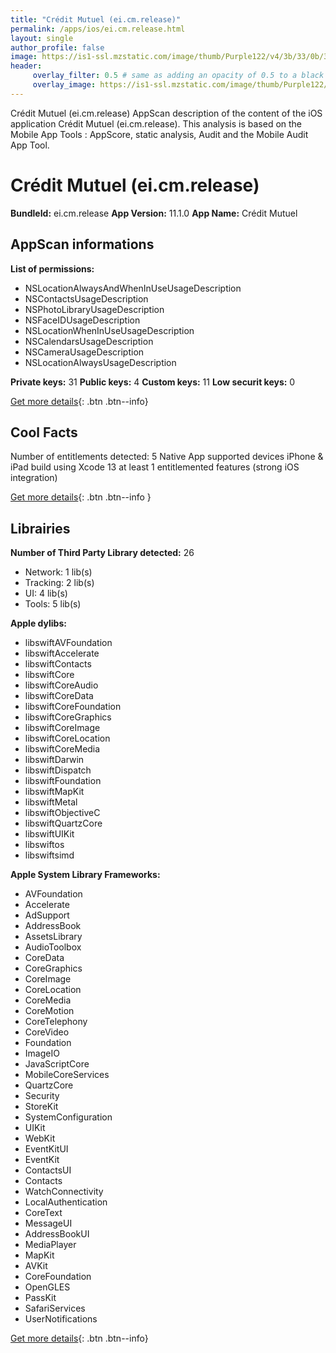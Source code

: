 ```yaml
---
title: "Crédit Mutuel (ei.cm.release)"
permalink: /apps/ios/ei.cm.release.html
layout: single
author_profile: false
image: https://is1-ssl.mzstatic.com/image/thumb/Purple122/v4/3b/33/0b/3b330b6f-b6f5-cc9d-32ce-566ec4fd4416/AppIcon-CM-0-0-1x_U007emarketing-0-0-0-7-0-0-sRGB-0-0-0-GLES2_U002c0-512MB-85-220-0-0.png/512x512bb.jpg
header: 
     overlay_filter: 0.5 # same as adding an opacity of 0.5 to a black background
     overlay_image: https://is1-ssl.mzstatic.com/image/thumb/Purple122/v4/3b/33/0b/3b330b6f-b6f5-cc9d-32ce-566ec4fd4416/AppIcon-CM-0-0-1x_U007emarketing-0-0-0-7-0-0-sRGB-0-0-0-GLES2_U002c0-512MB-85-220-0-0.png/512x512bb.jpg
---
```

Crédit Mutuel (ei.cm.release) AppScan description of the content of the iOS application Crédit Mutuel (ei.cm.release). This analysis is based on the Mobile App Tools : AppScore, static analysis, Audit and the Mobile Audit App Tool.

# Crédit Mutuel (ei.cm.release)

**BundleId:** ei.cm.release
**App Version:** 11.1.0
**App Name:** Crédit Mutuel


## AppScan informations 

**List of permissions:** 
- NSLocationAlwaysAndWhenInUseUsageDescription
- NSContactsUsageDescription
- NSPhotoLibraryUsageDescription
- NSFaceIDUsageDescription
- NSLocationWhenInUseUsageDescription
- NSCalendarsUsageDescription
- NSCameraUsageDescription
- NSLocationAlwaysUsageDescription
  
  
**Private keys:** 31
**Public keys:** 4
**Custom keys:** 11
**Low securit keys:** 0
  
[Get more details](/pricing.html){: .btn .btn--info}

## Cool Facts

Number of entitlements detected: 5
Native App
supported devices iPhone & iPad
build using Xcode 13
at least 1 entitlemented features (strong iOS integration)
  
[Get more details](/pricing.html){: .btn .btn--info }

## Librairies 
**Number of Third Party Library detected:** 26
- Network: 1 lib(s)
- Tracking: 2 lib(s)
- UI: 4 lib(s)
- Tools: 5 lib(s)


**Apple dylibs:**
- libswiftAVFoundation
- libswiftAccelerate
- libswiftContacts
- libswiftCore
- libswiftCoreAudio
- libswiftCoreData
- libswiftCoreFoundation
- libswiftCoreGraphics
- libswiftCoreImage
- libswiftCoreLocation
- libswiftCoreMedia
- libswiftDarwin
- libswiftDispatch
- libswiftFoundation
- libswiftMapKit
- libswiftMetal
- libswiftObjectiveC
- libswiftQuartzCore
- libswiftUIKit
- libswiftos
- libswiftsimd


**Apple System Library Frameworks:**
- AVFoundation
- Accelerate
- AdSupport
- AddressBook
- AssetsLibrary
- AudioToolbox
- CoreData
- CoreGraphics
- CoreImage
- CoreLocation
- CoreMedia
- CoreMotion
- CoreTelephony
- CoreVideo
- Foundation
- ImageIO
- JavaScriptCore
- MobileCoreServices
- QuartzCore
- Security
- StoreKit
- SystemConfiguration
- UIKit
- WebKit
- EventKitUI
- EventKit
- ContactsUI
- Contacts
- WatchConnectivity
- LocalAuthentication
- CoreText
- MessageUI
- AddressBookUI
- MediaPlayer
- MapKit
- AVKit
- CoreFoundation
- OpenGLES
- PassKit
- SafariServices
- UserNotifications


  
[Get more details](/pricing.html){: .btn .btn--info}

